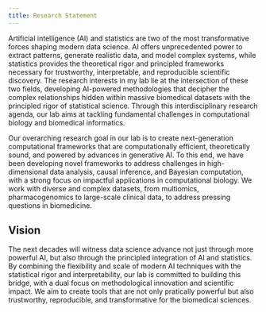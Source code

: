 ```yaml
---
title: Research Statement
---
```


Artificial intelligence (AI) and statistics are two of the most transformative forces shaping modern data science. AI offers unprecedented power to extract patterns, generate realistic data, and model complex systems, while statistics provides the theoretical rigor and principled frameworks necessary for trustworthy, interpretable, and reproducible scientific discovery. The research interests in my lab lie at the intersection of these two fields, developing AI-powered methodologies that decipher the complex relationships hidden within massive biomedical datasets with the principled rigor of statistical science. Through this interdisciplinary research agenda, our lab aims at tackling fundamental challenges in computational biology and biomedical informatics.

Our overarching research goal in our lab is to create next-generation computational frameworks that are computationally efficient, theoretically sound, and powered by advances in generative AI. To this end, we have been developing novel frameworks to address challenges in high-dimensional data analysis, causal inference, and Bayesian computation, with a strong focus on impactful applications in computational biology. We work with diverse and complex datasets, from multiomics, pharmacogenomics to large-scale clinical data, to address pressing questions in biomedicine.

## Vision

The next decades will witness data science advance not just through more powerful AI, but also through the principled integration of AI and statistics. By combining the flexibility and scale of modern AI techniques with the statistical rigor and interpretability, our lab is committed to building this bridge, with a dual focus on methodological innovation and scientific impact. We aim to create tools that are not only pratically powerful but also trustworthy, reproducible, and transformative for the biomedical sciences.